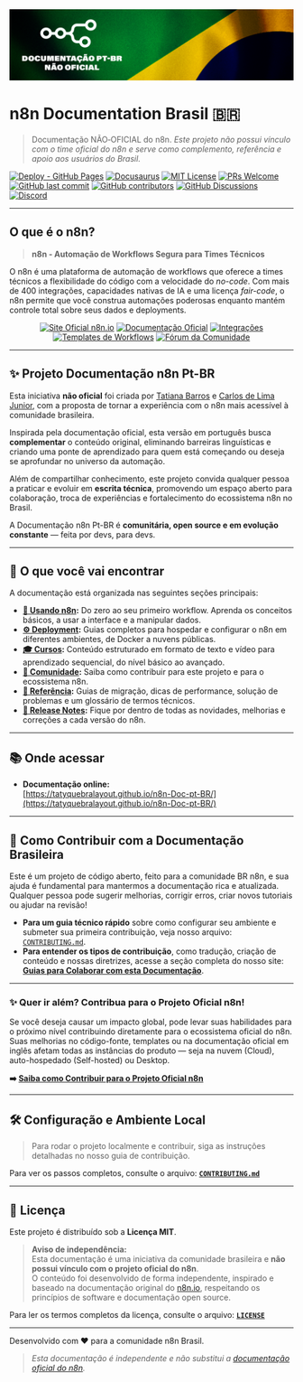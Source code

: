 <div align="center">
  <img src="static/img/banner_n8n_ptbr.png" alt="Banner da Documentação n8n PT-BR">
</div>

# n8n Documentation Brasil 🇧🇷

> Documentação NÃO‑OFICIAL do n8n.
> _Este projeto não possui vínculo com o time oficial do n8n e serve como complemento, referência e apoio aos usuários do Brasil._

[![Deploy - GitHub Pages](https://img.shields.io/badge/Deploy-GitHub%20Pages-success?logo=github)](https://tatyquebralayout.github.io/n8n-Doc-pt-BR/)
[![Docusaurus](https://img.shields.io/badge/Built%20with-Docusaurus-blue?logo=docusaurus)](https://docusaurus.io/)
[![MIT License](https://img.shields.io/github/license/tatyquebralayout/n8n-Doc-pt-BR)](./LICENSE)
[![PRs Welcome](https://img.shields.io/badge/PRs-welcome-brightgreen.svg)](https://github.com/tatyquebralayout/n8n-Doc-pt-BR/pulls)
[![GitHub last commit](https://img.shields.io/github/last-commit/tatyquebralayout/n8n-Doc-pt-BR)](https://github.com/tatyquebralayout/n8n-Doc-pt-BR/commits/main)
[![GitHub contributors](https://img.shields.io/github/contributors/tatyquebralayout/n8n-Doc-pt-BR)](https://github.com/tatyquebralayout/n8n-Doc-pt-BR/graphs/contributors)
[![GitHub Discussions](https://img.shields.io/github/discussions/tatyquebralayout/n8n-Doc-pt-BR?style=social&label=Discuta&logo=github)](https://github.com/tatyquebralayout/n8n-Doc-pt-BR/discussions)
[![Discord](https://img.shields.io/badge/Discord-Comunidade-7289DA?logo=discord)](https://discord.gg/YOUR_INVITE_CODE)

---

## O que é o n8n?

> **n8n - Automação de Workflows Segura para Times Técnicos**

O n8n é uma plataforma de automação de workflows que oferece a times técnicos a flexibilidade do código com a velocidade do *no-code*. Com mais de 400 integrações, capacidades nativas de IA e uma licença *fair-code*, o n8n permite que você construa automações poderosas enquanto mantém controle total sobre seus dados e deployments.

<p align="center">
  <a href="https://n8n.io" target="_blank"><img src="https://img.shields.io/badge/Site_Oficial-n8n.io-blueviolet?style=for-the-badge" alt="Site Oficial n8n.io"></a>
  <a href="https://docs.n8n.io" target="_blank"><img src="https://img.shields.io/badge/Documentação-Oficial-blue?style=for-the-badge" alt="Documentação Oficial"></a>
  <a href="https://n8n.io/integrations" target="_blank"><img src="https://img.shields.io/badge/Integrações-400%2B-green?style=for-the-badge" alt="Integrações"></a>
  <a href="https://n8n.io/templates" target="_blank"><img src="https://img.shields.io/badge/Templates-Workflows-orange?style=for-the-badge" alt="Templates de Workflows"></a>
  <a href="https://community.n8n.io" target="_blank"><img src="https://img.shields.io/badge/Fórum-Comunidade-ff4a73?style=for-the-badge" alt="Fórum da Comunidade"></a>
</p>

---

## ✨ Projeto Documentação n8n Pt-BR

Esta iniciativa **não oficial** foi criada por [Tatiana Barros](https://github.com/tatyquebralayout) e [Carlos de Lima Junior](https://github.com/CJBiohacker), com a proposta de tornar a experiência com o n8n mais acessível à comunidade brasileira.

Inspirada pela documentação oficial, esta versão em português busca **complementar** o conteúdo original, eliminando barreiras linguísticas e criando uma ponte de aprendizado para quem está começando ou deseja se aprofundar no universo da automação.

Além de compartilhar conhecimento, este projeto convida qualquer pessoa a praticar e evoluir em **escrita técnica**, promovendo um espaço aberto para colaboração, troca de experiências e fortalecimento do ecossistema n8n no Brasil.

A Documentação n8n Pt-BR é **comunitária, open source e em evolução constante** — feita por devs, para devs.

---

## 🧭 O que você vai encontrar

A documentação está organizada nas seguintes seções principais:

- **[🚀 Usando n8n](/intro):** Do zero ao seu primeiro workflow. Aprenda os conceitos básicos, a usar a interface e a manipular dados.
- **[⚙️ Deployment](/hosting-n8n/instalacao):** Guias completos para hospedar e configurar o n8n em diferentes ambientes, de Docker a nuvens públicas.
- **[🎓 Cursos](/cursos):** Conteúdo estruturado em formato de texto e vídeo para aprendizado sequencial, do nível básico ao avançado.
- **[🤝 Comunidade](/contribuir):** Saiba como contribuir para este projeto e para o ecossistema n8n.
- **[📖 Referência](/referencia):** Guias de migração, dicas de performance, solução de problemas e um glossário de termos técnicos.
- **[🎉 Release Notes](/release-notes):** Fique por dentro de todas as novidades, melhorias e correções a cada versão do n8n.

---

## 📚 Onde acessar

- **Documentação online:**  
  [https://tatyquebralayout.github.io/n8n-Doc-pt-BR/](https://tatyquebralayout.github.io/n8n-Doc-pt-BR/)

---

## 🤝 Como Contribuir com a Documentação Brasileira

Este é um projeto de código aberto, feito para a comunidade BR n8n, e sua ajuda é fundamental para mantermos a documentação rica e atualizada. Qualquer pessoa pode sugerir melhorias, corrigir erros, criar novos tutoriais ou ajudar na revisão!

- **Para um guia técnico rápido** sobre como configurar seu ambiente e submeter sua primeira contribuição, veja nosso arquivo: [`CONTRIBUTING.md`](./CONTRIBUTING.md).
- **Para entender os tipos de contribuição**, como tradução, criação de conteúdo e nossas diretrizes, acesse a seção completa do nosso site: **[Guias para Colaborar com esta Documentação](/docs/contribuir/esta-documentacao/overview)**.

---

### ✨ Quer ir além? Contribua para o Projeto Oficial n8n!

Se você deseja causar um impacto global, pode levar suas habilidades para o próximo nível contribuindo diretamente para o ecossistema oficial do n8n. Suas melhorias no código-fonte, templates ou na documentação oficial em inglês afetam todas as instâncias do produto — seja na nuvem (Cloud), auto-hospedado (Self-hosted) ou Desktop.

**➡️ [Saiba como Contribuir para o Projeto Oficial n8n](/docs/contribuir/projeto-n8n/overview)**

---

## 🛠️ Configuração e Ambiente Local

> Para rodar o projeto localmente e contribuir, siga as instruções detalhadas no nosso guia de contribuição.

Para ver os passos completos, consulte o arquivo: **[`CONTRIBUTING.md`](./CONTRIBUTING.md)**

---

## 📄 Licença

Este projeto é distribuído sob a **Licença MIT**.

> **Aviso de independência:**  
> Esta documentação é uma iniciativa da comunidade brasileira e **não possui vínculo com o projeto oficial do n8n**.  
> O conteúdo foi desenvolvido de forma independente, inspirado e baseado na documentação original do [n8n.io](https://n8n.io), respeitando os princípios de software e documentação open source.

Para ler os termos completos da licença, consulte o arquivo: **[`LICENSE`](./LICENSE)**

---

Desenvolvido com ❤️ para a comunidade n8n Brasil.

> _Esta documentação é independente e não substitui a [documentação oficial do n8n](https://docs.n8n.io/)._
